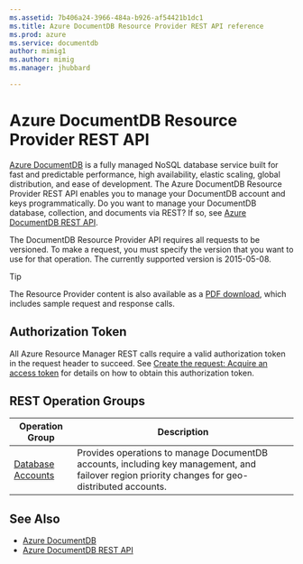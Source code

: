 ```yaml
---
ms.assetid: 7b406a24-3966-484a-b926-af54421b1dc1
ms.title: Azure DocumentDB Resource Provider REST API reference
ms.prod: azure
ms.service: documentdb
author: mimig1
ms.author: mimig
ms.manager: jhubbard

---
```


# Azure DocumentDB Resource Provider REST API

[Azure DocumentDB](https://azure.microsoft.com/services/documentdb/) is a fully managed NoSQL database service built for fast and predictable performance, high availability, elastic scaling, global distribution, and ease of development. The Azure DocumentDB Resource Provider REST API enables you to manage your DocumentDB account and keys programmatically. Do you want to manage your DocumentDB database, collection, and documents via REST? If so, see [Azure DocumentDB REST API](https://msdn.microsoft.com/library/azure/dn781481.aspx).

The DocumentDB Resource Provider API requires all requests to be versioned. To make a request, you must specify the version that you want to use for that operation. The currently supported version is 2015-05-08.

> [!TIP]
> The Resource Provider content is also available as a [PDF download](https://aka.ms/docdb-resourceprovider), which includes sample request and response calls. 

## Authorization Token
All Azure Resource Manager REST calls require a valid authorization token in the request header to succeed. See  [Create the request: Acquire an access token](~/api-index/index.md#create-the-request) for details on how to obtain this authorization token.

## REST Operation Groups

| Operation Group | Description |
|-----------------|-------------|
|[Database Accounts](~/api-ref/documentdbresourceprovider/databaseaccounts.json)| Provides operations to manage DocumentDB accounts, including key management, and failover region priority changes for geo-distributed accounts. |


## See Also

- [Azure DocumentDB](https://azure.microsoft.com/services/documentdb/)
- [Azure DocumentDB REST API](/rest/api/documentdb)
